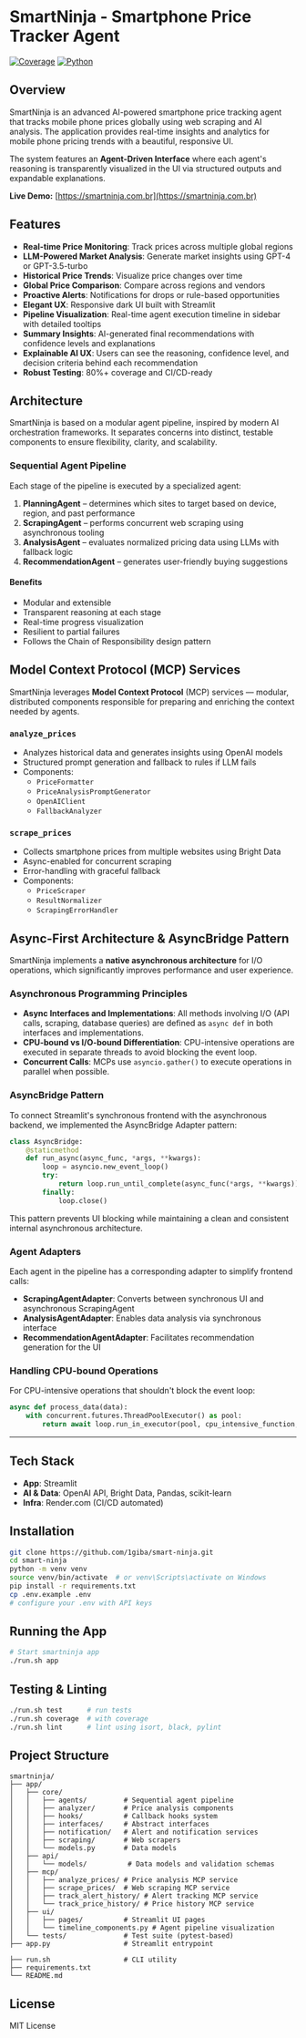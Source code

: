 
# SmartNinja - Smartphone Price Tracker Agent

[![Coverage](https://img.shields.io/badge/coverage-80%25-brightgreen)](https://github.com/1giba/smart-ninja)
[![Python](https://img.shields.io/badge/python-3.10+-blue.svg)](https://www.python.org/downloads/)

## Overview

SmartNinja is an advanced AI-powered smartphone price tracking agent that tracks mobile phone prices globally using web scraping and AI analysis. The application provides real-time insights and analytics for mobile phone pricing trends with a beautiful, responsive UI.

The system features an **Agent-Driven Interface** where each agent's reasoning is transparently visualized in the UI via structured outputs and expandable explanations.

**Live Demo:** [https://smartninja.com.br](https://smartninja.com.br)

## Features

- **Real-time Price Monitoring**: Track prices across multiple global regions
- **LLM-Powered Market Analysis**: Generate market insights using GPT-4 or GPT-3.5-turbo
- **Historical Price Trends**: Visualize price changes over time
- **Global Price Comparison**: Compare across regions and vendors
- **Proactive Alerts**: Notifications for drops or rule-based opportunities
- **Elegant UX**: Responsive dark UI built with Streamlit
- **Pipeline Visualization**: Real-time agent execution timeline in sidebar with detailed tooltips
- **Summary Insights**: AI-generated final recommendations with confidence levels and explanations
- **Explainable AI UX**: Users can see the reasoning, confidence level, and decision criteria behind each recommendation
- **Robust Testing**: 80%+ coverage and CI/CD-ready

## Architecture

SmartNinja is based on a modular agent pipeline, inspired by modern AI orchestration frameworks. It separates concerns into distinct, testable components to ensure flexibility, clarity, and scalability.

### Sequential Agent Pipeline

Each stage of the pipeline is executed by a specialized agent:

1. **PlanningAgent** – determines which sites to target based on device, region, and past performance
2. **ScrapingAgent** – performs concurrent web scraping using asynchronous tooling
3. **AnalysisAgent** – evaluates normalized pricing data using LLMs with fallback logic
4. **RecommendationAgent** – generates user-friendly buying suggestions

#### Benefits
- Modular and extensible
- Transparent reasoning at each stage
- Real-time progress visualization
- Resilient to partial failures
- Follows the Chain of Responsibility design pattern

## Model Context Protocol (MCP) Services

SmartNinja leverages **Model Context Protocol** (MCP) services — modular, distributed components responsible for preparing and enriching the context needed by agents.

### `analyze_prices`
- Analyzes historical data and generates insights using OpenAI models
- Structured prompt generation and fallback to rules if LLM fails
- Components:
  - `PriceFormatter`
  - `PriceAnalysisPromptGenerator`
  - `OpenAIClient`
  - `FallbackAnalyzer`

### `scrape_prices`
- Collects smartphone prices from multiple websites using Bright Data
- Async-enabled for concurrent scraping
- Error-handling with graceful fallback
- Components:
  - `PriceScraper`
  - `ResultNormalizer`
  - `ScrapingErrorHandler`

## Async-First Architecture & AsyncBridge Pattern

SmartNinja implements a **native asynchronous architecture** for I/O operations, which significantly improves performance and user experience.

### Asynchronous Programming Principles

- **Async Interfaces and Implementations**: All methods involving I/O (API calls, scraping, database queries) are defined as `async def` in both interfaces and implementations.
- **CPU-bound vs I/O-bound Differentiation**: CPU-intensive operations are executed in separate threads to avoid blocking the event loop.
- **Concurrent Calls**: MCPs use `asyncio.gather()` to execute operations in parallel when possible.

### AsyncBridge Pattern

To connect Streamlit's synchronous frontend with the asynchronous backend, we implemented the AsyncBridge Adapter pattern:

```python
class AsyncBridge:
    @staticmethod
    def run_async(async_func, *args, **kwargs):
        loop = asyncio.new_event_loop()
        try:
            return loop.run_until_complete(async_func(*args, **kwargs))
        finally:
            loop.close()
```

This pattern prevents UI blocking while maintaining a clean and consistent internal asynchronous architecture.

### Agent Adapters

Each agent in the pipeline has a corresponding adapter to simplify frontend calls:

- **ScrapingAgentAdapter**: Converts between synchronous UI and asynchronous ScrapingAgent
- **AnalysisAgentAdapter**: Enables data analysis via synchronous interface
- **RecommendationAgentAdapter**: Facilitates recommendation generation for the UI

### Handling CPU-bound Operations

For CPU-intensive operations that shouldn't block the event loop:

```python
async def process_data(data):
    with concurrent.futures.ThreadPoolExecutor() as pool:
        return await loop.run_in_executor(pool, cpu_intensive_function, data)
```

---

## Tech Stack

- **App**: Streamlit
- **AI & Data**: OpenAI API, Bright Data, Pandas, scikit-learn
- **Infra**: Render.com (CI/CD automated)

## Installation

```bash
git clone https://github.com/1giba/smart-ninja.git
cd smart-ninja
python -m venv venv
source venv/bin/activate  # or venv\Scripts\activate on Windows
pip install -r requirements.txt
cp .env.example .env
# configure your .env with API keys
```

## Running the App

```bash
# Start smartninja app
./run.sh app
```

## Testing & Linting

```bash
./run.sh test      # run tests
./run.sh coverage  # with coverage
./run.sh lint      # lint using isort, black, pylint
```

## Project Structure

```
smartninja/
├── app/
│   ├── core/
│   │   ├── agents/         # Sequential agent pipeline
│   │   ├── analyzer/       # Price analysis components
│   │   ├── hooks/          # Callback hooks system
│   │   ├── interfaces/     # Abstract interfaces
│   │   ├── notification/   # Alert and notification services
│   │   ├── scraping/       # Web scrapers
│   │   └── models.py       # Data models
│   ├── api/
│   │   └── models/          # Data models and validation schemas
│   ├── mcp/
│   │   ├── analyze_prices/ # Price analysis MCP service
│   │   ├── scrape_prices/  # Web scraping MCP service
│   │   ├── track_alert_history/ # Alert tracking MCP service
│   │   └── track_price_history/ # Price history MCP service
│   ├── ui/
│   │   ├── pages/          # Streamlit UI pages
│   │   └── timeline_components.py # Agent pipeline visualization
│   └── tests/              # Test suite (pytest-based)
├── app.py                  # Streamlit entrypoint

├── run.sh                  # CLI utility
├── requirements.txt
└── README.md
```

## License

MIT License
